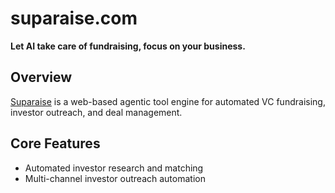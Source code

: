 # suparaise.com

**Let AI take care of fundraising, focus on your business.**

## Overview

[Suparaise](https://suparaise.com) is a web-based agentic tool engine for automated VC fundraising, investor outreach, and deal management.

## Core Features

- Automated investor research and matching
- Multi-channel investor outreach automation